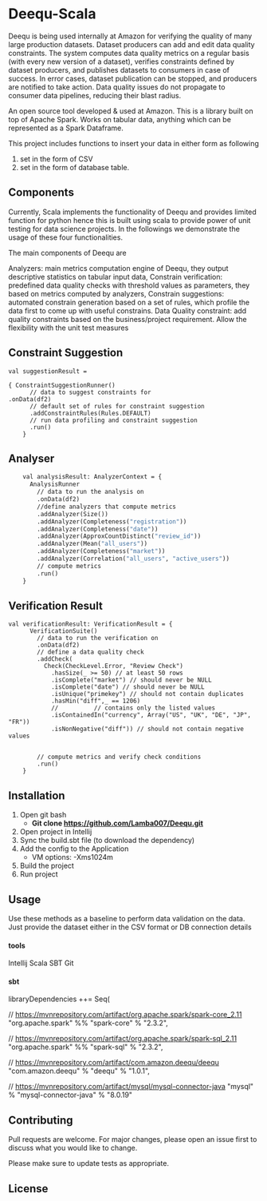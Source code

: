 # Deequ-Scala

Deequ is being used internally at Amazon for verifying the quality of many large production datasets. Dataset producers can add and edit data quality constraints. The system computes data quality metrics on a regular basis (with every new version of a dataset), verifies constraints defined by dataset producers, and publishes datasets to consumers in case of success. In error cases, dataset publication can be stopped, and producers are notified to take action. Data quality issues do not propagate to consumer data pipelines, reducing their blast radius.
 
An open source tool developed & used at Amazon. This is a library built on top of Apache Spark. Works on tabular data, anything which can be represented as a Spark Dataframe.

This project includes functions to insert your data in either form as following
1. set in the form of CSV 
2. set in the form of database table.

## Components

Currently, Scala implements the functionality of Deequ and provides limited function for python hence this is built using scala to provide power of unit testing for data science projects. In the followings we demonstrate the usage of these four functionalities.

The main components of Deequ are

Analyzers: main metrics computation engine of Deequ, they output descriptive statistics on tabular input data,
Constrain verification: predefined data quality checks with threshold values as parameters, they based on metrics computed by analyzers,
Constrain suggestions: automated constrain generation based on a set of rules, which profile the data first to come up with useful constrains.
Data Quality constraint: add quality constraints based on the business/project requirement. Allow the flexibility with the unit test measures


## Constraint Suggestion

```
val suggestionResult = 

{ ConstraintSuggestionRunner()
      // data to suggest constraints for
.onData(df2)
      // default set of rules for constraint suggestion
      .addConstraintRules(Rules.DEFAULT)
      // run data profiling and constraint suggestion
      .run()
    }
```

## Analyser

```def putAnalysers(df2:sql.DataFrame, spark:SparkSession):Unit={
    val analysisResult: AnalyzerContext = {
      AnalysisRunner
        // data to run the analysis on
        .onData(df2)
        //define analyzers that compute metrics
        .addAnalyzer(Size())
        .addAnalyzer(Completeness("registration"))
        .addAnalyzer(Completeness("date"))
        .addAnalyzer(ApproxCountDistinct("review_id"))
        .addAnalyzer(Mean("all_users"))
        .addAnalyzer(Completeness("market"))
        .addAnalyzer(Correlation("all_users", "active_users"))
        // compute metrics
        .run()
    }
````

## Verification Result

```
val verificationResult: VerificationResult = {
      VerificationSuite()
        // data to run the verification on
        .onData(df2)
        // define a data quality check
        .addCheck(
          Check(CheckLevel.Error, "Review Check")
            .hasSize(_ >= 50) // at least 50 rows
            .isComplete("market") // should never be NULL
            .isComplete("date") // should never be NULL
            .isUnique("primekey") // should not contain duplicates
            .hasMin("diff",_ == 1206)
            //          // contains only the listed values
            .isContainedIn("currency", Array("US", "UK", "DE", "JP", "FR"))
            .isNonNegative("diff")) // should not contain negative values


        // compute metrics and verify check conditions
        .run()
    }
```


## Installation

1. Open git bash 
   * **Git clone https://github.com/Lamba007/Deequ.git**
2. Open project in Intellij
3. Sync the build.sbt file (to download the dependency)
4. Add the config to the Application
   * VM options: -Xms1024m
5. Build the project
6. Run project 




## Usage


Use these methods as a baseline to perform data validation on the data. Just provide the dataset either in the CSV format or DB connection details

#### tools

Intellij
Scala
SBT
Git

#### sbt

libraryDependencies ++= Seq(
  
// https://mvnrepository.com/artifact/org.apache.spark/spark-core_2.11
  "org.apache.spark" %% "spark-core" % "2.3.2",
  
// https://mvnrepository.com/artifact/org.apache.spark/spark-sql_2.11
  "org.apache.spark" %% "spark-sql" % "2.3.2",
    
// https://mvnrepository.com/artifact/com.amazon.deequ/deequ
  "com.amazon.deequ" % "deequ" % "1.0.1",
  
// https://mvnrepository.com/artifact/mysql/mysql-connector-java
  "mysql" % "mysql-connector-java" % "8.0.19"

## Contributing
Pull requests are welcome. For major changes, please open an issue first to discuss what you would like to change.

Please make sure to update tests as appropriate.

## License
